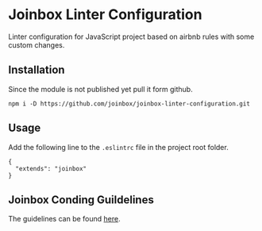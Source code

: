 # Joinbox Linter Configuration
Linter configuration for JavaScript project based on airbnb rules with some custom changes.

## Installation

Since the module is not published yet pull it form github.

`npm i -D https://github.com/joinbox/joinbox-linter-configuration.git`

## Usage

Add the following line to the `.eslintrc` file in the project root folder.

```
{
  "extends": "joinbox"
}
```

## Joinbox Conding Guildelines

The guidelines can be found [here](https://github.com/joinbox/guidelines/blob/master/styleguide/javascript.md).
